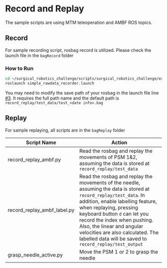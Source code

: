 # Record and Replay 

The sample scripts are using MTM teleoperation and AMBF ROS topics. 

## Record

For sample recording script, rosbag record is utilized. Please check the launch file in the `bagRecord` folder

### How to Run

```bash
cd ~/surgical_robotics_challenge/scripts/surgical_robotics_challenge/examples/record_replay/bagRecord
roslaunch simple_rawdata_recorder.launch
```

You may need to modify the save path of your rosbag in the launch file line [#3](https://github.com/JackHaoyingZhou/surgical_robotics_challenge/blob/devel_2023/scripts/surgical_robotics_challenge/examples/record_replay/bagRecord/simple_rawdata_recorder.launch#L3). It requires the full path name and the default path is `record_replay/test_data/test_<date info>.bag`

## Replay

For sample replaying, all scripts are in the `bagReplay` folder

| Script Name                 | Action                                                                                                                                                                                                                                                                                                                                                                       |
|-----------------------------|------------------------------------------------------------------------------------------------------------------------------------------------------------------------------------------------------------------------------------------------------------------------------------------------------------------------------------------------------------------------------|
| record_replay_ambf.py       | Read the rosbag and replay the movements of PSM 1&2, assuming the data is stored at `record_replay/test_data`                                                                                                                                                                                                                                                                |
| record_replay_ambf_label.py | Read the rosbag and replay the movements of the needle, assuming the data is stored at `record_replay/test_data`. In addition, enable labelling feature, when replaying, pressing keyboard button `d` can let you record the index when pushing. Also, the linear and angular velocities are also calculated. The labelled data will be saved to `record_replay/test_output` |
| grasp_needle_active.py      | Move the PSM 1 or 2 to grasp the needle                                                                                                                                                                                                                                                                                                                                      |

